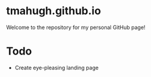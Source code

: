 # tmahugh.github.io

Welcome to the repository for my personal GitHub page!

# Todo

- Create eye-pleasing landing page